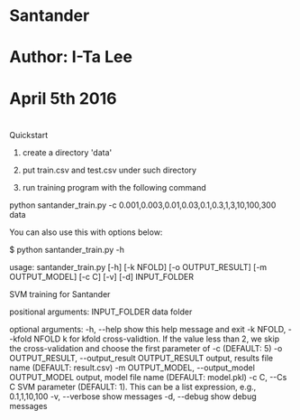# Santander
# Author: I-Ta Lee
# April 5th 2016
#

Quickstart

1. create a directory 'data'

2. put train.csv and test.csv under such directory

3. run training program with the following command

python santander_train.py -c 0.001,0.003,0.01,0.03,0.1,0.3,1,3,10,100,300 data


You can also use this with options below:

$ python santander_train.py -h

usage: santander_train.py [-h] [-k NFOLD] [-o OUTPUT_RESULT] [-m OUTPUT_MODEL]
                          [-c C] [-v] [-d]
                          INPUT_FOLDER

SVM training for Santander

positional arguments:
  INPUT_FOLDER          data folder

optional arguments:
  -h, --help            show this help message and exit
  -k NFOLD, --kfold NFOLD
                        k for kfold cross-validtion. If the value less than 2,
                        we skip the cross-validation and choose the first
                        parameter of -c (DEFAULT: 5)
  -o OUTPUT_RESULT, --output_result OUTPUT_RESULT
                        output, results file name (DEFAULT: result.csv)
  -m OUTPUT_MODEL, --output_model OUTPUT_MODEL
                        output, model file name (DEFAULT: model.pkl)
  -c C, --Cs C          SVM parameter (DEFAULT: 1). This can be a list
                        expression, e.g., 0.1,1,10,100
  -v, --verbose         show messages
  -d, --debug           show debug messages
